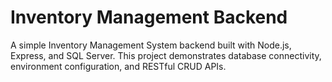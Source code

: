 # Inventory Management Backend

A simple Inventory Management System backend built with Node.js, Express, and SQL Server. 
This project demonstrates database connectivity, environment configuration, and RESTful CRUD APIs.
